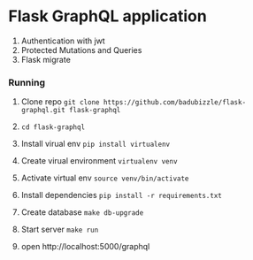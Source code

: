# Flask GraphQL application

1. Authentication with jwt
2. Protected Mutations and Queries
3. Flask migrate

### Running

1. Clone repo `git clone https://github.com/badubizzle/flask-graphql.git flask-graphql`
1. `cd flask-graphql`
1. Install virual env `pip install virtualenv`
1. Create virual environment `virtualenv venv`
1. Activate virtual env `source venv/bin/activate`
1. Install dependencies `pip install -r requirements.txt`
1. Create database `make db-upgrade`
1. Start server `make run`

1. open http://localhost:5000/graphql
